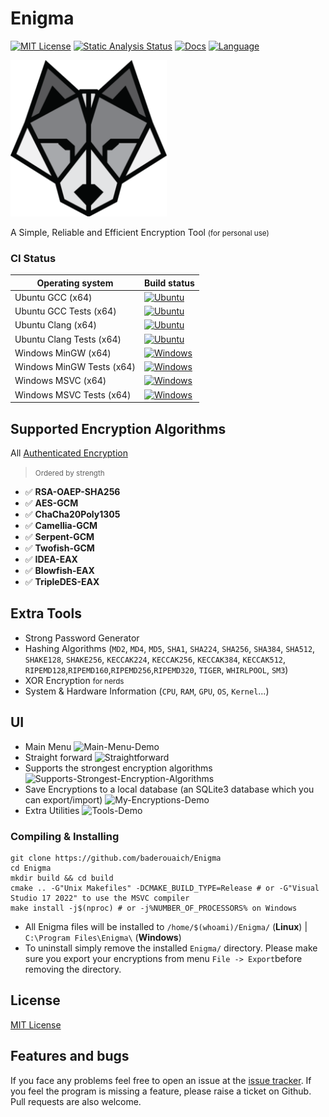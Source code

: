 # Enigma
[![MIT License](https://img.shields.io/badge/license-MIT-yellow)](https://github.com/baderouaich/Enigma/blob/main/LICENSE.md)
[![Static Analysis Status](https://github.com/baderouaich/Enigma/workflows/static-analysis/badge.svg)](https://github.com/baderouaich/Enigma/actions?workflow=static-analysis)
[![Docs](https://codedocs.xyz/doxygen/doxygen.svg)](https://baderouaich.github.io/Enigma)
[![Language](https://img.shields.io/badge/C++-20-blue.svg?style=flat&logo=c%2B%2B)](https://img.shields.io/badge/C++-20-blue.svg?style=flat&logo=c%2B%2B)


<!--LOGO-->
<!-- ![Enigma](res/branding/EnigmaLogoWolf_860x869.png) -->
<!-- <img src="res/branding/EnigmaLogoWolf_860x869.png" width="330"/> -->
<img src="res/branding/Logo.png" width="250" />

<!--DESCRIOTION-->
A Simple, Reliable and Efficient Encryption Tool <small>(for personal use)</small><br>
<!--
Built to solve 3 problems i had:
- huge personnel files take too much space in storage clouds <strong>(Solved by Compression)</strong>
- if someone accessed my storage's account, you know. <strong>(Solved by Encryption)</strong>
- just can't trust other programs to do the above two for me plus Enigma is a cool name to waste (in memory of Alan Turing)
-->

### CI Status

| Operating system          | Build status                                                                                                                                                                                                            |
|---------------------------|-------------------------------------------------------------------------------------------------------------------------------------------------------------------------------------------------------------------------|
| Ubuntu GCC (x64)          | [![Ubuntu](https://img.shields.io/github/actions/workflow/status/baderouaich/Enigma/build-ubuntu-gcc.yml?branch=main)](https://github.com/baderouaich/Enigma/actions/workflows/build-ubuntu-gcc.yml)                    |
| Ubuntu GCC Tests (x64)    | [![Ubuntu](https://img.shields.io/github/actions/workflow/status/baderouaich/Enigma/build-ubuntu-gcc-tests.yml?branch=main)](https://github.com/baderouaich/Enigma/actions/workflows/build-ubuntu-gcc-tests.yml)        |
| Ubuntu Clang (x64)        | [![Ubuntu](https://img.shields.io/github/actions/workflow/status/baderouaich/Enigma/build-ubuntu-clang.yml?branch=main)](https://github.com/baderouaich/Enigma/actions/workflows/build-ubuntu-clang.yml)                |
| Ubuntu Clang Tests (x64)  | [![Ubuntu](https://img.shields.io/github/actions/workflow/status/baderouaich/Enigma/build-ubuntu-clang-tests.yml?branch=main)](https://github.com/baderouaich/Enigma/actions/workflows/build-ubuntu-clang-tests.yml)    |
| Windows MinGW (x64)       | [![Windows](https://img.shields.io/github/actions/workflow/status/baderouaich/Enigma/build-windows-mingw.yml?branch=main)](https://github.com/baderouaich/Enigma/actions/workflows/build-windows-mingw.yml)             |
| Windows MinGW Tests (x64) | [![Windows](https://img.shields.io/github/actions/workflow/status/baderouaich/Enigma/build-windows-mingw-tests.yml?branch=main)](https://github.com/baderouaich/Enigma/actions/workflows/build-windows-mingw-tests.yml) |
| Windows MSVC (x64)        | [![Windows](https://img.shields.io/github/actions/workflow/status/baderouaich/Enigma/build-windows-msvc.yml?branch=main)](https://github.com/baderouaich/Enigma/actions/workflows/build-windows-msvc.yml)               |
| Windows MSVC Tests (x64)  | [![Windows](https://img.shields.io/github/actions/workflow/status/baderouaich/Enigma/build-windows-msvc-tests.yml?branch=main)](https://github.com/baderouaich/Enigma/actions/workflows/build-windows-msvc-tests.yml)   |

## Supported Encryption Algorithms
All [Authenticated Encryption](https://www.cryptopp.com/wiki/Authenticated_Encryption)
> <small>Ordered by strength</small>
- :white_check_mark: <strong>RSA-OAEP-SHA256</strong>
- :white_check_mark: <strong>AES-GCM</strong>
- :white_check_mark: <strong>ChaCha20Poly1305</strong>
- :white_check_mark: <strong>Camellia-GCM</strong>
- :white_check_mark: <strong>Serpent-GCM</strong>
- :white_check_mark: <strong>Twofish-GCM</strong>
- :white_check_mark: <strong>IDEA-EAX</strong>
- :white_check_mark: <strong>Blowfish-EAX</strong>
- :white_check_mark: <strong>TripleDES-EAX</strong>

## Extra Tools
- Strong Password Generator
- Hashing Algorithms (`MD2`, `MD4`, `MD5`,
`SHA1`, `SHA224`, `SHA256`, `SHA384`, `SHA512`,
`SHAKE128`, `SHAKE256`,
`KECCAK224`, `KECCAK256`, `KECCAK384`, `KECCAK512`,
`RIPEMD128`,`RIPEMD160`,`RIPEMD256`,`RIPEMD320`,
`TIGER`, `WHIRLPOOL`, `SM3`)
- XOR Encryption <small>for nerds</small>
- System & Hardware Information (`CPU`, `RAM`, `GPU`, `OS`, `Kernel`...)

<!--
## Features
- :zap: Very fast Encryption & Decryption
- :hammer_and_wrench: Useful tools like Password Generator, Hashing and System & Hardware Information
- :computer: User Interface & Command-Line Interface support
- :shield: Strongest Encryption Algorithms of the Decade
- :package: GZip Compression by default to reduce cipher size if sharing or uploading files to clouds
- :briefcase: SQLite3 Database system to save, import and export encryption records
- :octocat: Open Source of course!
-->

<!--- :detective: Auto-detect algorithm used for encryption (no need to keep remembering which algorithm you used, just remember your password, and store cipher base64-text or encrypted file somewhere preferably clouds)-->

<!--
## NOTES
- Encryption passwords are NOT saved into the database.
- Import/Export your database by copying or replacing database file `Enigma.db` located in `./res/database/`
-->

## UI
- Main Menu
![Main-Menu-Demo](https://github.com/user-attachments/assets/14ec29fb-6c23-4bed-8a3f-8e8089cb5b84)
- Straight forward
 ![Straightforward](https://github.com/user-attachments/assets/fe8e2320-d89f-4185-b3c2-c371d5898107)
- Supports the strongest encryption algorithms
![Supports-Strongest-Encryption-Algorithms](https://github.com/user-attachments/assets/56e14297-dffb-4a8f-a546-41f188d8af2d)
- Save Encryptions to a local database (an SQLite3 database which you can export/import)
![My-Encryptions-Demo](https://github.com/user-attachments/assets/30e23abf-9a94-478d-94fd-521ccc13fd2a)
- Extra Utilities
![Tools-Demo](https://github.com/user-attachments/assets/b3f96607-d94a-47eb-8288-793b319e6e24)


### Compiling & Installing
```shell
git clone https://github.com/baderouaich/Enigma
cd Enigma
mkdir build && cd build
cmake .. -G"Unix Makefiles" -DCMAKE_BUILD_TYPE=Release # or -G"Visual Studio 17 2022" to use the MSVC compiler
make install -j$(nproc) # or -j%NUMBER_OF_PROCESSORS% on Windows
```
<!--- No `sudo` or `Administrator` privileges are needed for installation.-->
- All Enigma files will be installed to `/home/$(whoami)/Enigma/` (**Linux**) |  `C:\Program Files\Enigma\` (**Windows**)
- To uninstall simply remove the installed `Enigma/` directory. Please make sure you export your encryptions from menu `File -> Export`before removing the directory.

<!--
## Compiling
- <i>Clone Repository</i> : `$ git clone https://github.com/baderouaich/Enigma.git`<br>

### Windows Visual Studio 19 2022
- Extract premake5 binary in `./Premake/Windows/premake-5.0.0-beta1-windows.zip`<br>
- Run `./Scripts/Gen-Windows-vs2019.bat` to generate Visual Studio 16 2019 project solution files
- Open Enigma.sln and Change configuration to Release or Dist
- Build & Run Solution


### Linux GNU Makefile 
> Bellow steps are equivelent to running script `sudo bash ./Scripts/Linux-Build-Release.sh`
 - Install latest c++ compiler (gcc or clang)<br>
  `$ sudo add-apt-repository ppa:ubuntu-toolchain-r/ppa`<br>
  `$ sudo apt update`<br>
  gcc: `$ sudo apt install gcc-12 g++-12` or clang: `$ sudo apt install clang-14 clang++-14`<br>
 - Install necessary libs (opengl, x11, ...)<br>
  `$ sudo apt install libgl1-mesa-dev libxi-dev libx11-dev libxcursor-dev libxrandr-dev libxcomposite-dev libxinerama-dev libtbb-dev`
 - Extract premake5 binary<br>
  `$ tar xvzf ./Premake/Linux/premake-5.0.0-beta1-linux.tar.gz -C ./Premake/Linux/`
 - Run `$ sudo bash ./Scripts/Gen-Linux-Makefile.sh` to generate project Makefiles
 - Compile with gcc: `$ make config=release CC=gcc-12 CPP=g++-12 -j$(nproc)` or clang: `$ make config=release CC=clang-14 CPP=clang++-14 -j$(nproc)` <br> 
 - Run Enigma Binary `$ ./Bin/Release-linux-x86_64/Enigma/Enigma`

### MacOS TODO (when i figure out a way to test macos on vm)
- Run `$ sudo bash ./Scripts/Gen-MacOS-XCode.sh` to generate XCode project files<br> 


 -->

## License
[MIT License](LICENSE.md)


## Features and bugs

If you face any problems feel free to open an issue at the [issue tracker][tracker]. If you feel the program is missing a feature, please raise a ticket on Github. Pull requests are also welcome.

[tracker]: https://github.com/baderouaich/Enigma/issues
